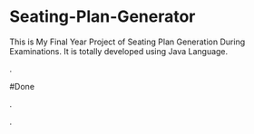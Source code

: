 # Seating-Plan-Generator

This is My Final Year Project of Seating Plan Generation During Examinations. It is totally developed using Java Language.




































































































































































.





















































#Done










































































































.




































































































































































































































































































































































































































































































.







































